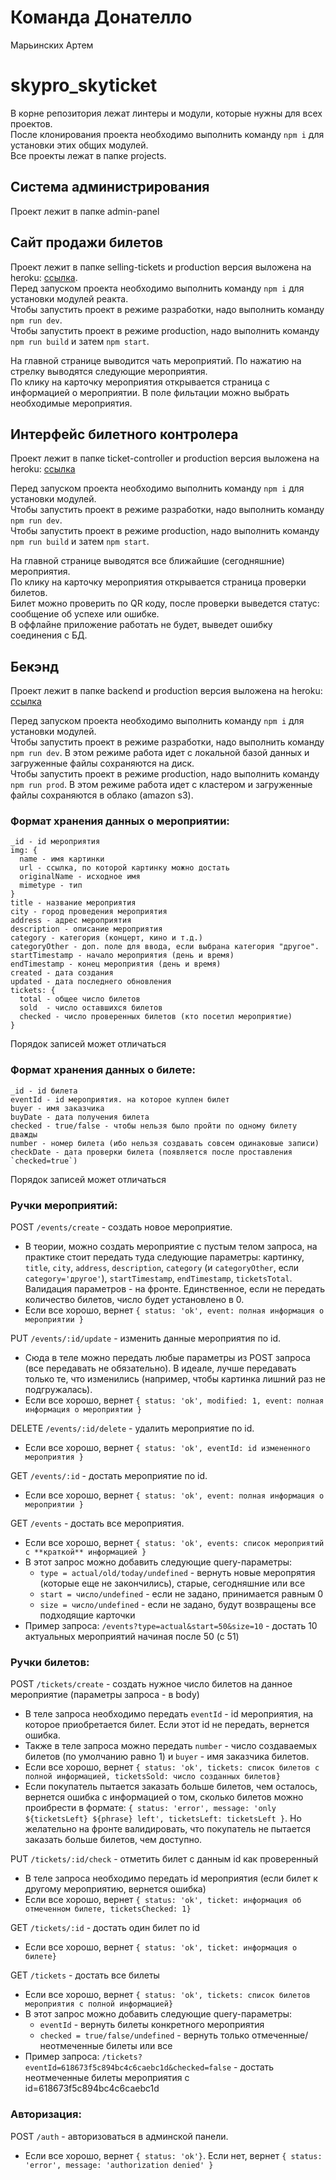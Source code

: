 # Команда Донателло

Марьинских Артем

# skypro_skyticket

В корне репозитория лежат линтеры и модули, которые нужны для всех проектов.  
После клонирования проекта необходимо выполнить команду `npm i` для установки этих общих модулей.  
Все проекты лежат в папке projects.

## Система администрирования

Проект лежит в папке admin-panel

## Сайт продажи билетов

Проект лежит в папке selling-tickets и production версия выложена на heroku: [ссылка](https://selling-tickets.herokuapp.com/).  
Перед запуском проекта необходимо выполнить команду `npm i` для установки модулей реакта.  
Чтобы запустить проект в режиме разработки, надо выполнить команду `npm run dev`.  
Чтобы запустить проект в режиме production, надо выполнить команду `npm run build` и затем `npm start`.

На главной странице выводится чать мероприятий. По нажатию на стрелку выводятся следующие мероприятия.  
По клику на карточку мероприятия открывается страница с информацией о мероприятии.
В поле фильтации можно выбрать необходимые мероприятия.

## Интерфейс билетного контролера

Проект лежит в папке ticket-controller и production версия выложена на heroku: [ссылка](https://donatello-skyticket-controller.herokuapp.com/)

Перед запуском проекта необходимо выполнить команду `npm i` для установки модулей.  
Чтобы запустить проект в режиме разработки, надо выполнить команду `npm run dev`.  
Чтобы запустить проект в режиме production, надо выполнить команду `npm run build` и затем `npm start`.

На главной странице выводятся все ближайшие (сегодняшние) мероприятия.  
По клику на карточку мероприятия открывается страница проверки билетов.  
Билет можно проверить по QR коду, после проверки выведется статус: сообщение об успехе или ошибке.  
В оффлайне приложение работать не будет, выведет ошибку соединения с БД.

## Бекэнд

Проект лежит в папке backend и production версия выложена на heroku: [ссылка](https://donatello-skyticket-backend.herokuapp.com/)

Перед запуском проекта необходимо выполнить команду `npm i` для установки модулей.  
Чтобы запустить проект в режиме разработки, надо выполнить команду `npm run dev`. В этом режиме работа идет с локальной базой данных и загруженные файлы сохраняются на диск.  
Чтобы запустить проект в режиме production, надо выполнить команду `npm run prod`. В этом режиме работа идет с кластером и загруженные файлы сохраняются в облако (amazon s3).

### Формат хранения данных о мероприятии:

```
_id - id мероприятия
img: {
  name - имя картинки
  url - ссылка, по которой картинку можно достать
  originalName - исходное имя
  mimetype - тип
}
title - название мероприятия
city - город проведения мероприятия
address - адрес мероприятия
description - описание мероприятия
category - категория (концерт, кино и т.д.)
categoryOther - доп. поле для ввода, если выбрана категория "другое".
startTimestamp - начало мероприятия (день и время)
endTimestamp - конец мероприятия (день и время)
created - дата создания
updated - дата последнего обновления
tickets: {
  total - общее число билетов
  sold  - число оставшихся билетов
  checked - число проверенных билетов (кто посетил мероприятие)
}
```

Порядок записей может отличаться

### Формат хранения данных о билете:

```
_id - id билета
eventId - id мероприятия. на которое куплен билет
buyer - имя заказчика
buyDate - дата получения билета
checked - true/false - чтобы нельзя было пройти по одному билету дважды
number - номер билета (ибо нельзя создавать совсем одинаковые записи)
checkDate - дата проверки билета (появляется после проставления `checked=true`)
```

Порядок записей может отличаться

### Ручки мероприятий:

POST `/events/create` - создать новое мероприятие.

- В теории, можно создать мероприятие с пустым телом запроса, на практике стоит передать туда следующие параметры: картинку, `title`, `city`, `address`, `description`, `category` (и `categoryOther`, если `category='другое'`), `startTimestamp`, `endTimestamp`, `ticketsTotal`. Валидация параметров - на фронте. Единственное, если не передать количество билетов, число будет установлено в 0.
- Если все хорошо, вернет `{ status: 'ok', event: полная информация о мероприятии }`

PUT `/events/:id/update` - изменить данные мероприятия по id.

- Сюда в теле можно передать любые параметры из POST запроса (все передавать не обязательно). В идеале, лучше передавать только те, что изменились (например, чтобы картинка лишний раз не подгружалась).
- Если все хорошо, вернет `{ status: 'ok', modified: 1, event: полная информация о мероприятии }`

DELETE `/events/:id/delete` - удалить мероприятие по id.

- Если все хорошо, вернет `{ status: 'ok', eventId: id измененного мероприятия }`

GET `/events/:id` - достать мероприятие по id.

- Если все хорошо, вернет `{ status: 'ok', event: полная информация о мероприятии }`

GET `/events` - достать все мероприятия.

- Если все хорошо, вернет `{ status: 'ok', events: список мероприятий с **краткой** информацией }`
- В этот запрос можно добавить следующие query-параметры:
  - `type = actual/old/today/undefined` - вернуть новые меропрятия (которые еще не закончились), старые, сегодняшние или все
  - `start = число/undefined` - если не задано, принимается равным 0
  - `size = число/undefined` - если не задано, будут возвращены все подходящие карточки
- Пример запроса: `/events?type=actual&start=50&size=10` - достать 10 актуальных мероприятий начиная после 50 (с 51)

### Ручки билетов:

POST `/tickets/create` - создать нужное число билетов на данное мероприятие (параметры запроса - в body)

- В теле запроса необходимо передать `eventId` - id мероприятия, на которое приобретается билет. Если этот id не передать, вернется ошибка.
- Также в теле запроса можно передать `number` - число создаваемых билетов (по умолчанию равно 1) и `buyer` - имя заказчика билетов.
- Если все хорошо, вернет `{ status: 'ok', tickets: список билетов с полной информацией, ticketsSold: число созданных билетов}`
- Если покупатель пытается заказать больше билетов, чем осталось, вернется ошибка с информацией о том, сколько билетов можно проибрести в формате: `{ status: 'error', message: 'only ${ticketsLeft} ${phrase} left', ticketsLeft: ticketsLeft }`. Но желательно на фронте валидировать, что покупатель не пытается заказать больше билетов, чем доступно.

PUT `/tickets/:id/check` - отметить билет с данным id как проверенный

- В теле запроса необходимо передать id мероприятия (если билет к другому мероприятию, вернется ошибка)
- Если все хорошо, вернет `{ status: 'ok', ticket: информация об отмеченном билете, ticketsChecked: 1}`

GET `/tickets/:id` - достать один билет по id

- Если все хорошо, вернет `{ status: 'ok', ticket: информация о билете}`

GET `/tickets` - достать все билеты

- Если все хорошо, вернет `{ status: 'ok', tickets: список билетов мероприятия с полной информацией}`
- В этот запрос можно добавить следующие query-параметры:
  - `eventId` - вернуть билеты конкретного мероприятия
  - `checked = true/false/undefined` - вернуть только отмеченные/неотмеченные билеты или все
- Пример запроса: `/tickets?eventId=618673f5c894bc4c6caebc1d&checked=false` - достать неотмеченные билеты мероприятия с id=618673f5c894bc4c6caebc1d

### Авторизация:

POST `/auth` - авторизоваться в админской панели.

- Если все хорошо, вернет `{ status: 'ok'}`. Если нет, вернет `{ status: 'error', message: 'authorization denied' }`
